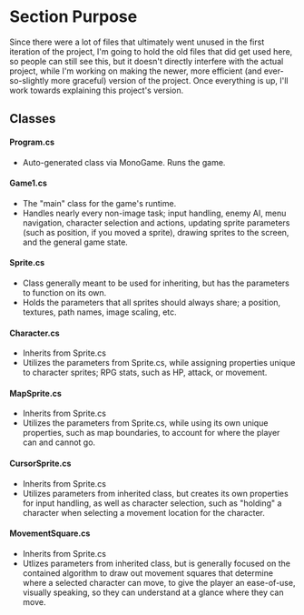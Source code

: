 # Section Purpose

Since there were a lot of files that ultimately went unused in the first iteration of the project, I'm going to hold the old files that did get used here, so people can still see this, but it doesn't directly interfere with the actual project, while I'm working on making the newer, more efficient (and ever-so-slightly more graceful) version of the project. Once everything is up, I'll work towards explaining this project's version.

## Classes

#### Program.cs
- Auto-generated class via MonoGame. Runs the game.
#### Game1.cs
- The "main" class for the game's runtime.
- Handles nearly every non-image task; input handling, enemy AI, menu navigation, character selection and actions, updating sprite parameters (such as position, if you moved a sprite), drawing sprites to the screen, and the general game state.
#### Sprite.cs 
- Class generally meant to be used for inheriting, but has the parameters to function on its own.
- Holds the parameters that all sprites should always share; a position, textures, path names, image scaling, etc.
#### Character.cs
- Inherits from Sprite.cs
- Utilizes the parameters from Sprite.cs, while assigning properties unique to character sprites;  RPG stats, such as HP, attack, or movement.
#### MapSprite.cs  
- Inherits from Sprite.cs
- Utilizes the parameters from Sprite.cs, while using its own unique properties, such as map boundaries, to account for where the player can and cannot go.
#### CursorSprite.cs
- Inherits from Sprite.cs
- Utilizes parameters from inherited class, but creates its own properties for input handling, as well as character selection, such as "holding" a character when selecting a movement location for the character.
#### MovementSquare.cs
- Inherits from Sprite.cs
- Utlizes parameters from inherited class, but is generally focused on the contained algorithm to draw out movement squares that determine where a selected character can move, to give the player an ease-of-use, visually speaking, so they can understand at a glance where they can move.

